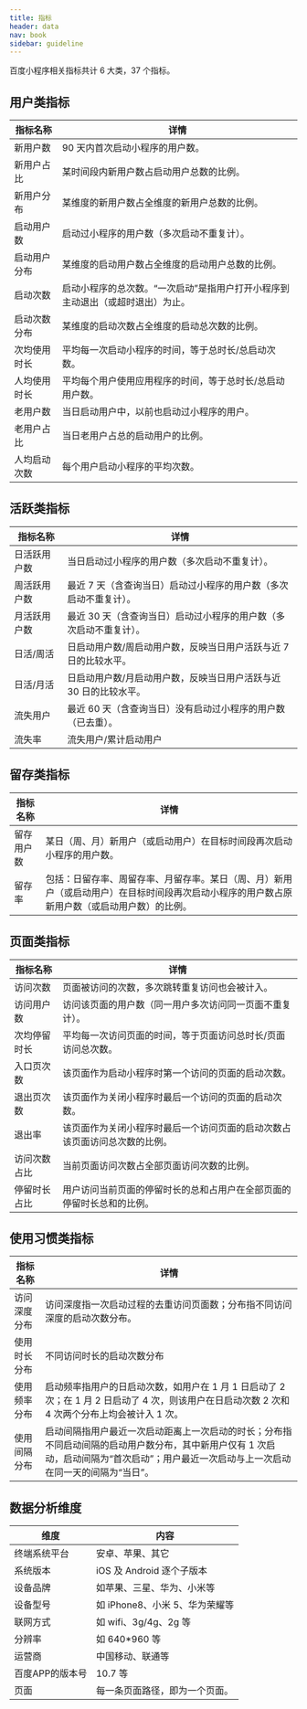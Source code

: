 ```yaml
---
title: 指标
header: data
nav: book
sidebar: guideline
---
```



百度小程序相关指标共计 6 大类，37 个指标。

## 用户类指标

|指标名称|详情|
|--|--|
|	新用户数|	90 天内首次启动小程序的用户数。|
|新用户占比	|某时间段内新用户数占启动用户总数的比例。|
|	新用户分布|	某维度的新用户数占全维度的新用户总数的比例。|
|	启动用户数|	启动过小程序的用户数（多次启动不重复计）。|
|	启动用户分布|	某维度的启动用户数占全维度的启动用户总数的比例。|
|	启动次数|	启动小程序的总次数。“一次启动”是指用户打开小程序到主动退出（或超时退出）为止。|
|	启动次数分布|	某维度的启动次数占全维度的启动总次数的比例。|
|	次均使用时长|	平均每一次启动小程序的时间，等于总时长/总启动次数。|
|	人均使用时长|	平均每个用户使用应用程序的时间，等于总时长/总启动用户数。|
|	老用户数|	当日启动用户中，以前也启动过小程序的用户。|
|老用户占比	|当日老用户占总的启动用户的比例。|
|人均启动 次数|	每个用户启动小程序的平均次数。|


## 活跃类指标

|指标名称|详情|
|--|--|
|日活跃用户数|	当日启动过小程序的用户数（多次启动不重复计）。|
|周活跃用户数|	最近 7 天（含查询当日）启动过小程序的用户数（多次启动不重复计）。|
|月活跃用户数|	最近 30 天（含查询当日）启动过小程序的用户数（多次启动不重复计）。|
|日活/周活	|日启动用户数/周启动用户数，反映当日用户活跃与近 7 日的比较水平。|
|日活/月活|	日启动用户数/月启动用户数，反映当日用户活跃与近 30 日的比较水平。|
|流失用户|	最近 60 天（含查询当日）没有启动过小程序的用户数（已去重）。|
|流失率	|流失用户/累计启动用户|

## 留存类指标

|指标名称|详情|
|--|--|
|留存用户数|	某日（周、月）新用户（或启动用户）在目标时间段再次启动小程序的用户数。|
|留存率|	包括：日留存率、周留存率、月留存率。某日（周、月）新用户（或启动用户）在目标时间段再次启动小程序的用户数占原新用户数（或启动用户数）的比例。|


## 页面类指标

|指标名称|详情|
|--|--|
|	访问次数|	页面被访问的次数，多次跳转重复访问也会被计入。|
|	访问用户数|	访问该页面的用户数（同一用户多次访问同一页面不重复计）。|
|	次均停留时长|	平均每一次访问页面的时间，等于页面访问总时长/页面访问总次数。|
|	入口页次数|	该页面作为启动小程序时第一个访问的页面的启动次数。|
|	退出页次数|	该页面作为关闭小程序时最后一个访问的页面的启动次数。|
|	退出率|	该页面作为关闭小程序时最后一个访问页面的启动次数占该页面访问总次数的比例。|
|	访问次数占比|	当前页面访问次数占全部页面访问次数的比例。|
|	停留时长占比|	用户访问当前页面的停留时长的总和占用户在全部页面的停留时长总和的比例。|

## 使用习惯类指标

|指标名称|详情|
|--|--|
|	访问深度分布|	访问深度指一次启动过程的去重访问页面数；分布指不同访问深度的启动次数分布。|
|使用时长分布|	不同访问时长的启动次数分布|
|	使用频率分布|	启动频率指用户的日启动次数，如用户在 1 月 1 日启动了 2 次；在 1 月 2 日启动了 4 次，则该用户在日启动次数 2 次和 4 次两个分布上均会被计入 1 次。|
|	使用间隔分布|	启动间隔指用户最近一次启动距离上一次启动的时长；分布指不同启动间隔的启动用户数分布，其中新用户仅有 1 次启动，启动间隔为“首次启动”；用户最近一次启动与上一次启动在同一天的间隔为“当日”。|

## 数据分析维度

|维度|内容|
|--|--|
|终端系统平台|安卓、苹果、其它|
|系统版本|iOS 及 Android 逐个子版本|
|设备品牌|如苹果、三星、华为、小米等|
|设备型号|如 iPhone8、小米 5、华为荣耀等|
|联网方式|如 wifi、3g/4g、2g 等|
|分辨率|如 640*960 等|
|运营商|中国移动、联通等|
|百度APP的版本号| 10.7 等|
|页面|每一条页面路径，即为一个页面。|



